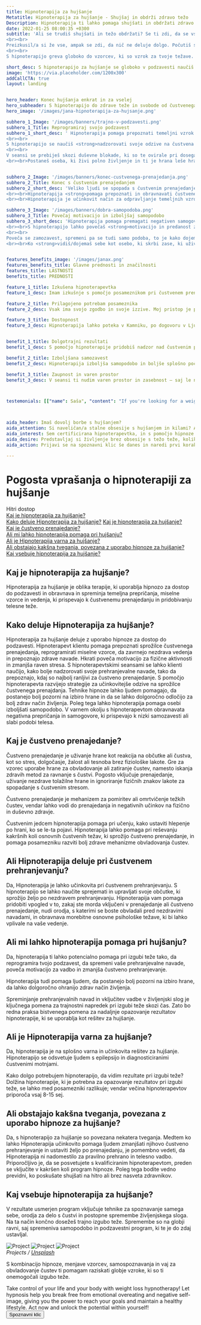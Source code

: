 ```yaml
---
title: Hipnoterapija za hujšanje
Metatitle: Hipnoterapija za hujšanje - Shujšaj in obdrži zdravo težo
Description: Hipnoterapija ti lahko pomaga shujšati in obdržati zdravo težo. Nauči se uporabiti moč svojega uma, da s hipnozo dosežete svojo idealno težo in hkrati povečaš svojo samozavest.
date: 2022-01-25 08:00:35 +0300
subtitle: 'Ali se trudiš shujšati in težo obdržati? Se ti zdi, da se vse vrti okrog hrane in da imaš vsega že počasi dovolj?
<br><br>
Preizkusil/a si že vse, ampak se zdi, da nič ne deluje dolgo. Počutiš se razočarano in brez upanja, da boste kdaj bil/a vitka in neobremenjen/a s težo.
<br><br>
S hipnoterapijo greva globoko do vzorcev, ki so vzrok za tvoje težave. V seansi se obravnava in spreminja temeljna prepričanja, miselne vzorce in vedenja, ki prispevajo k čustvenemu prenajedanju in pridobivanju telesne teže. Dostop do podzavesti omogoča, da hitro in enostavno ustvariš močne spremembe v svojem življenju. Če je torej čas za pravo preobrazbo, me kontaktiraj še danes!'

short_desc: S hipnoterapijo za hujšanje se globoko v podzavesti naučiš boljših prehranjevalnih navad. S pomočjo hipnoterapije razviješ strategije za učinkovitejše odzive na sprožilce čustvenega prenajdanja.
image: 'https://via.placeholder.com/1200x300'
addCallCTA: true
layout: landing


hero_header: Konec hujšanja enkrat in za vselej 
hero_subheader: S hipnoterapijo do zdrave teže in svobode od čustvenega prenajedanja
hero_image: '/images/jana-hipnoterapija-za-hujsanje.png' 

subhero_1_Image: '/images/banners/trajno-v-podzavesti.png' 
subhero_1_Title: Reprogramiraj svojo podzavest
subhero_1_short_desc: ' Hipnoterapija pomaga prepoznati temeljni vzrok čustvenega prenajedanja in hlepenja po hrani. S hipnoterapijo reprogramiraš svojo podzavest, da sprejmeš bolj zdrave prehranjevalne navade in <strong>za vedno spremeniš način prehranjevanja.</strong> 
<br><br> 
S hipnoterapijo se naučiš <strong>nadzorovati svoje odzive na čustvena stanja</strong>. 
<br><br>
V seansi se prebiješ skozi duševne blokade, ki so te ovirale pri doseganju želene teže. To pomaga zmanjšati željo po nezdravi hrani in pomaga pri ohranjanju dolgotrajne spremembe. 
<br><br>Postaneš oseba, ki živi polno življenje in ti je hrana leše hranilo in užitek katerega pa ne izrabljaš več. In kar naenkrat hrana ni več v glavnem fokusu in ti <strong>ostane energija za vse ostalo v življenju</strong>.'


subhero_2_Image: '/images/banners/konec-custvenega-prenajedanja.png' 
subhero_2_Title: Konec s čustvenim prenajedanjem
subhero_2_short_desc: 'Veliko ljudi se spopada s čustvenim prenajedanjem, kar je <strong>težko premagati samo z voljo</strong>. <br><br>Čustveno prenajedanje je zatekanje k hrani v času čustvenih nihanj, ki pa niso nujno samo negativna. Osebe nagnnjene k čustvenemu prenajedanju se lahko zatekajo v hrano ko jim je dolgčas, so utrujeni, jezni, osamljeni ali pa jim gre dobro, jim kaj uspe in bi se nagradili.
<br><br>Hipnoterapija <strong>pomaga prepoznati in obravnavati čustvene težave</strong>, ki prispevajo k prenajedanju, kot so stres, anksioznost ali depresija, in <strong>razviti zdrave mehanizme obvladovanja čustev</strong>. 
<br><br>Hipnoterapija je učinkovit način za odpravljanje temeljnih vzrokov povečanja telesne teže, kot sta čustveno prenajedanje in negativna samopodoba.'

subhero_3_Image: '/images/banners/dobra-samopodoba.png' 
subhero_3_Title: Povečaj motivacijo in izboljšaj samopodobo
subhero_3_short_desc: 'Hipnoterapija pomaga premagati negativen samogovor in ti pomaga prepoznati in spremeniti miselne vzorce, ki ti škodujejo. 
<br><br>S hipnoterapijo lahko povečaš <strong>motivacijo in predanost zdravemu življenjskemu slogu</strong>. Z obravnavo temeljnih vzrokov za povečanje telesne mase, kot sta čustveno prenajedanje in negativna samopodoba, lahko začnete opažati resnične rezultate.
<br><br>
Poveča se zamozavest, spremeni pa se tudi samo podoba, to je kako dojemaš samega sebe. Z reprogramiranjem podzavesti s pozitivnimi afirmacijami in slikami uspeha lahko hipnoterapija pomaga, da spremeniš kako dojemaš sebe. 
<br><br>Ko <strong>vidiš/dojemaš sebe kot osebo, ki skrbi zase, ki uživa v zdravi hrani in normalnih količinah, poleg tega pa se še rada giblje, postane sprememba trajna</strong>. Naredi trajno spremembo s hipnoterapijo še danes in se naroči na pogovor.'


features_benefits_image: '/images/janax.png'
features_benefits_title: Glavne prednosti in značilnosti
features_title: LASTNOSTI
benefits_title: PREDNOSTI

feature_1_title: Izkušena hipnoterapevtka
feature_1_desc: Imam izkušnje s pomočjo posameznikom pri čustvenem prenajedanju. Tudi sama sem že več kot 20 let svobodna od motnje prehranjevanja.

feature_2_title: Prilagojeno potrebam posameznika
feature_2_desc: Vsak ima svojo zgodbo in svoje izzive. Moj pristop je prilagojen individualnim potrebam in željam.

feature_3_title: Dostopnost
feature_3_desc: Hipnoterapija lahko poteka v Kamniku, po dogovoru v Ljubljani ali pa preko Zooma. Hipnoterapije je enako učinkovita pri delu online kot v živo.


benefit_1_title: Dolgotrajni rezultati
benefit_1_desc: S pomočjo hipnoterapije pridobiš nadzor nad čustvenim prenajedanje, zmanjšaš fokus na hrano in dosežete trajne rezultate, saj spremeniš način kako dojemaš samega sebe.

benefit_2_title: Izboljšana samozavest
benefit_2_desc: Hipnoterapija izboljša samopodobo in boljše splošno počutje, saj se naučiš sebe v celoti sprejemati in se videti v novi luči.

benefit_3_title: Zaupnost in varen prostor
benefit_3_desc: V seansi ti nudim varen prostor in zasebnost – saj le na ta način lahko prideva do trajnih sprememb.



testemonials: [["name": Saša", "content": "If you're looking for a weight loss solution that really works, look no further than hypnotherapy. Hypnosis has helped me to not only lose weight, but to keep it off. It's also helped me to deal with emotional overeating and my negative self image. I highly recommend it!", "image": "https://via.placeholder.com/60x60"], ["name": Saša", "content": "If you're looking for a weight loss solution that really works, look no further than hypnotherapy. Hypnosis has helped me to not only lose weight, but to keep it off. It's also helped me to deal with emotional overeating and my negative self image. I highly recommend it!", "image": "https://via.placeholder.com/60x60"],["name": Saša", "content": "If you're looking for a weight loss solution that really works, look no further than hypnotherapy. Hypnosis has helped me to not only lose weight, but to keep it off. It's also helped me to deal with emotional overeating and my negative self image. I highly recommend it!", "image": "https://via.placeholder.com/60x60"],["name": Saša", "content": "If you're looking for a weight loss solution that really works, look no further than hypnotherapy. Hypnosis has helped me to not only lose weight, but to keep it off. It's also helped me to deal with emotional overeating and my negative self image. I highly recommend it!", "image": "https://via.placeholder.com/60x60"],["name": Saša", "content": "If you're looking for a weight loss solution that really works, look no further than hypnotherapy. Hypnosis has helped me to not only lose weight, but to keep it off. It's also helped me to deal with emotional overeating and my negative self image. I highly recommend it!", "image": "https://via.placeholder.com/60x60"],["name": Saša", "content": "If you're looking for a weight loss solution that really works, look no further than hypnotherapy. Hypnosis has helped me to not only lose weight, but to keep it off. It's also helped me to deal with emotional overeating and my negative self image. I highly recommend it!", "image": "https://via.placeholder.com/60x60"],["name": Saša", "content": "If you're looking for a weight loss solution that really works, look no further than hypnotherapy. Hypnosis has helped me to not only lose weight, but to keep it off. It's also helped me to deal with emotional overeating and my negative self image. I highly recommend it!", "image": "https://via.placeholder.com/60x60"]]



aida_header: Imaš dovolj borbe s hujšanjem?
aida_attention: Si naveličan/a stalne obsesije s hujšanjem in kilami? Ali kljub odrekanju ne vidiš rezultatov zaradi česar še bolj trpi tvoja samopodoba?
aida_interest: Sem certificirana hipnoterapevtka, in s pomočjo hipnoze in unikatnega pristopa pomagam ljudem do trajne spremembe. Lahko ti pomagam do osvoboditve obsesije s kilami, višji samozavesti in učinkovitem hujšanju.
aida_desire: Predstavljaj si življenje brez obsesije s težo teže, koliko energije bi ti ostalo, kakšen bi bil občuek v lastnem telesi. Sem tu, da ti pomagam uresničiti te sanje!
aida_action: Prijavi se na spoznavni klic še danes in naredi prvi korak na poti k izboljšanju zdravja in dobrega počutja s pomočjo hipnoze za hujšanje!

---
```




# Pogosta vprašanja o hipnoterapiji za hujšanje

Hitri dostop  
[Kaj je hipnoterapija za hujšanje?](#kajjehipnoterapija)  
[Kako deluje Hipnoterapija za hujšanje?](#kakodelujehipnoterapija)
[Kaj je hipnoterapija za hujšanje?](#custvenoprenajedanje)  
[Kaj je čustveno prenajedanje?](#custvenoprenajedanje)  
[Ali mi lahko hipnoterapija pomaga pri hujšanju?](#pomagahipnoterapija)  
[Ali je Hipnoterapija varna za hujšanje?](#varnahipnoterapija)  
[Ali obstajajo kakšna tveganja, povezana z uporabo hipnoze za hujšanje?](#tveganja)  
[Kaj vsebuje hipnoterapija za hujšanje?](#kajjevsebujehipnoterapija)  


 

<a name="kajjehipnoterapija"></a>
## Kaj je hipnoterapija za hujšanje?
Hipnoterapija za hujšanje je oblika terapije, ki uporablja hipnozo za dostop do podzavesti in obravnava in spreminja temeljna prepričanja, miselne vzorce in vedenja, ki prispevajo k čustvenemu prenajedanju in pridobivanju telesne teže.



<a name="kakodelujehipnoterapija"></a>
## Kako deluje Hipnoterapija za hujšanje?
Hipnoterapija za hujšanje deluje z uporabo hipnoze za dostop do podzavesti. Hipnoterapevt klientu pomaga prepoznati sprožilce čustvenega prenajedanja, reprogramirati miselne vzorce, da zavrnejo nezdrava vedenja in prepoznajo zdrave navade. Hkrati poveča motivacijo za fizične aktivnosti in zmanjša raven stresa.
S hipnoterapevtskimi seansami se lahko klienti naučijo, kako bolje nadzorovati svoje prehranjevalne navade, tako da prepoznajo, kdaj so najbolj ranljivi za čustveno prenajedanje. S pomočjo hipnoterapevta razvijejo strategije za učinkovitejše odzive na sprožilce čustvenega prenajdanja.
Tehnike hipnoze lahko ljudem pomagajo, da postanejo bolj pozorni na izbiro hrane in da se lahko dolgoročno odločijo za bolj zdrav način življenja. Poleg tega lahko hipnoterapija pomaga osebi izboljšati samopodobo. V varnem okolju s hipnoterapevtom obravnavata negativna prepričanja in samogovore, ki prispevajo k nizki samozavesti ali slabi podobi telesa.





<a name="custvenoprenajedanje"></a>
## Kaj je čustveno prenajedanje?
Čustveno prenajedanje je uživanje hrane kot reakcija na občutke ali čustva, kot so stres, dolgočasje, žalost ali tesnoba brez fiziološke lakote.
Gre za vzorec uporabe hrane za obvladovanje ali zatiranje čustev, namesto iskanja zdravih metod za ravnanje s čustvi. Pogosto vključuje prenajedanje, uživanje nezdrave tolažilne hrane in ignoriranje fizičnih znakov lakote za spopadanje s čustvenim stresom.

Čustveno prenajedanje je mehanizem za pomiritev ali omrtvičenje težkih čustev, vendar lahko vodi do prenajedanja in negativnih učinkov na fizično in duševno zdravje.

Čustvenim jedcem hipnoterapija pomaga pri učenju, kako ustaviti hlepenje po hrani, ko se le-ta pojavi. Hipnoterapija lahko pomaga pri reševanju kakršnih koli osnovnih čustvenih težav, ki sprožijo čustveno prenajedanje, in pomaga posamezniku razviti bolj zdrave mehanizme obvladovanja čustev.


<a name="custvenoprenajedanjehipnoterapija"></a>
## Ali Hipnoterapija deluje pri čustvenem prehranjevanju?
Da, Hipnoterapija je lahko učinkovita pri čustvenem prehranjevanju. S hipnoterapijo se lahko naučite sprejemati in upravljati svoje občutke, ki sprožijo željo po nezdravem prehranjevanju. Hipnoterapija vam pomaga pridobiti vpogled v to, zakaj ste morda vključeni v prenajedanje ali čustveno prenajedanje, nudi orodja, s katerimi se boste obvladali pred nezdravimi navadami, in obravnava morebitne osnovne psihološke težave, ki bi lahko vplivale na vaše vedenje.


<a name="pomagahipnoterapija"></a>
## Ali mi lahko hipnoterapija pomaga pri hujšanju?
Da, hipnoterapija ti lahko potencialno pomaga pri izgubi teže tako, da reprogramira tvojo podzavest, da spremeni vaše prehranjevalne navade, poveča motivacijo za vadbo in zmanjša čustveno prehranjevanje. 

Hipnoterapija tudi pomaga ljudem, da postanejo bolj pozorni na izbiro hrane, da lahko dolgoročno ohranijo zdrav način življenja.

Spreminjanje prehranjevalnih navad in vključitev vadbe v življenjski slog je ključnega pomena za trajnostni napredek pri izgubi teže skozi čas. Zato bo redna praksa bistvenega pomena za nadaljnje opazovanje rezultatov hipnoterapije, ki se uporablja kot rešitev za hujšanje.

<a name="varnahipnoterapija"></a>
## Ali je Hipnoterapija varna za hujšanje?
Da, hipnoterapija je na splošno varna in učinkovita rešitev za hujšanje. Hipnoterapijo se odsvetuje ljudem s epilepsijo in diagnosticiranimi čustvenimi motnjami.


Kako dolgo potrebujem hipnoterapijo, da vidim rezultate pri izgubi teže?
Dolžina hipnoterapije, ki je potrebna za opazovanje rezultatov pri izgubi teže, se lahko med posamezniki razlikuje; vendar večina hipnoterapevtov priporoča vsaj 8-15 sej.


<a name="tveganja"></a>
## Ali obstajajo kakšna tveganja, povezana z uporabo hipnoze za hujšanje?
Da, s hipnoterapijo za hujšanje so povezana nekatera tveganja. Medtem ko lahko Hipnoterapija učinkovito pomaga ljudem zmanjšati njihovo čustveno prehranjevanje in ustaviti željo po prenajedanju, je pomembno vedeti, da Hipnoterapija ni nadomestilo za pravilno prehrano in telesno vadbo. Priporočljivo je, da se posvetujete s kvalificiranim hipnoterapevtom, preden se vključite v kakršen koli program hipnoze. Poleg tega bodite vedno previdni, ko poskušate shujšati na hitro ali brez nasveta zdravnikov.


<a name="kajjevsebujehipnoterapija"></a>
## Kaj vsebuje hipnoterapija za hujšanje?

V rezultate usmerjen program vključuje tehnike za spoznavanje samega sebe, orodja za delo s čustvi in postopne spremembe življenjskega sloga. Na ta način končno dosežeš trajno izgubo teže. Spremembe so na globji ravni, saj spremeniva samopodobo in podzavestni program, ki te je do zdaj ustavljal.

<div class="gallery-box">
  <div class="gallery">
    <img src="https://via.placeholder.com/800x600" alt="Project">
    <img src="https://via.placeholder.com/800x600" alt="Project">
    <img src="https://via.placeholder.com/800x600" alt="Project">
  </div>
  <em>Projects / <a href="https://via.placeholder.com/1200x800" target="_blank">Unsplash</a></em>
</div>

S kombinacijo hipnoze, menjave vzorcev, samospoznavanja in vaj za obvladovanje čustev ti pomagam raziskati globje vzroke, ki so ti onemogočali izgubo teže.










</div>
<div class="final_CTA">
<div class="container">
Take control of your life and your body with weight loss hypnotherapy! Let hypnosis help you break free from emotional overeating and negative self-image, giving you the power to reach your goals and maintain a healthy lifestyle. Act now and unlock the potential within yourself!

<div class="article_button">
<form class="form" action="https://calendly.com/hipnoterapija/spoznavniklic" method="GET" target="_blank">
    <button class="button button--middle" type="submit">Spoznavni klic <i class="ion ion-ios-paper-plane"></i></button>
</form>
</div>
</div>